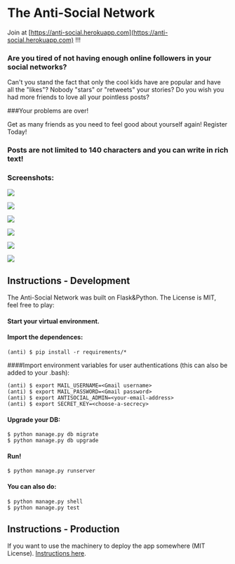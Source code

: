 # The Anti-Social Network

Join at [https://anti-social.herokuapp.com](https://anti-social.herokuapp.com) !!!

### Are you tired of not having enough online followers in your social networks?

Can't you stand the fact that only the cool kids have are popular and have all the "likes"? Nobody "stars" or "retweets" your stories? Do you wish you had more friends to love all your pointless posts?

###Your problems are over!

Get as many friends as you need to feel good about yourself again! Register Today!


### Posts are not limited to 140 characters and you can write in rich text!


### Screenshots:

![](http://i.imgur.com/aWITmEH.png)

![](http://i.imgur.com/fRnw4Ok.png)

![](http://i.imgur.com/N9e8kTB.png)

![](http://i.imgur.com/M9WeNOs.png)

![](http://i.imgur.com/GM6WNIK.png)

![](http://i.imgur.com/8ugLkBq.png)





## Instructions - Development

The Anti-Social Network was built on Flask&Python. The License is MIT, feel free to play:


#### Start your virtual environment.

#### Import the dependences:

```
(anti) $ pip install -r requirements/*
```

####Import environment variables for user authentications (this can also be added to your .bash):

```
(anti) $ export MAIL_USERNAME=<Gmail username>
(anti) $ export MAIL_PASSWORD=<Gmail password>
(anti) $ export ANTISOCIAL_ADMIN=<your-email-address>
(anti) $ export SECRET_KEY=<choose-a-secrecy>
```


#### Upgrade your DB:

```
$ python manage.py db migrate
$ python manage.py db upgrade
```

#### Run!

```
$ python manage.py runserver
```

#### You can also do:

```
$ python manage.py shell
$ python manage.py test
```




## Instructions - Production

If you want to use the machinery to deploy the app somewhere (MIT License).
[Instructions here](https://coderwall.com/p/pstm1w?i=2&p=1&q=author%3Abt3gl&t%5B%5D=bt3gl).



